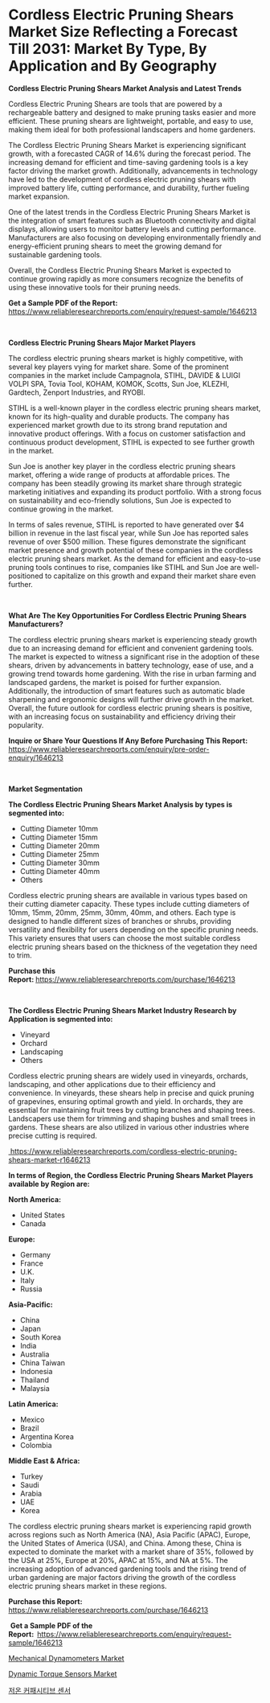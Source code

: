 <p><h1>Cordless Electric Pruning Shears Market Size Reflecting a Forecast Till 2031: Market By Type, By Application and By Geography</h1></p><p><strong>Cordless Electric Pruning Shears Market Analysis and Latest Trends</strong></p>
<p><p>Cordless Electric Pruning Shears are tools that are powered by a rechargeable battery and designed to make pruning tasks easier and more efficient. These pruning shears are lightweight, portable, and easy to use, making them ideal for both professional landscapers and home gardeners.</p><p>The Cordless Electric Pruning Shears Market is experiencing significant growth, with a forecasted CAGR of 14.6% during the forecast period. The increasing demand for efficient and time-saving gardening tools is a key factor driving the market growth. Additionally, advancements in technology have led to the development of cordless electric pruning shears with improved battery life, cutting performance, and durability, further fueling market expansion.</p><p>One of the latest trends in the Cordless Electric Pruning Shears Market is the integration of smart features such as Bluetooth connectivity and digital displays, allowing users to monitor battery levels and cutting performance. Manufacturers are also focusing on developing environmentally friendly and energy-efficient pruning shears to meet the growing demand for sustainable gardening tools.</p><p>Overall, the Cordless Electric Pruning Shears Market is expected to continue growing rapidly as more consumers recognize the benefits of using these innovative tools for their pruning needs.</p></p>
<p><strong>Get a Sample PDF of the Report:&nbsp;</strong> <a href="https://www.reliableresearchreports.com/enquiry/request-sample/1646213">https://www.reliableresearchreports.com/enquiry/request-sample/1646213</a></p>
<p>&nbsp;</p>
<p><strong>Cordless Electric Pruning Shears Major Market Players</strong></p>
<p><p>The cordless electric pruning shears market is highly competitive, with several key players vying for market share. Some of the prominent companies in the market include Campagnola, STIHL, DAVIDE & LUIGI VOLPI SPA, Tovia Tool, KOHAM, KOMOK, Scotts, Sun Joe, KLEZHI, Gardtech, Zenport Industries, and RYOBI.</p><p>STIHL is a well-known player in the cordless electric pruning shears market, known for its high-quality and durable products. The company has experienced market growth due to its strong brand reputation and innovative product offerings. With a focus on customer satisfaction and continuous product development, STIHL is expected to see further growth in the market.</p><p>Sun Joe is another key player in the cordless electric pruning shears market, offering a wide range of products at affordable prices. The company has been steadily growing its market share through strategic marketing initiatives and expanding its product portfolio. With a strong focus on sustainability and eco-friendly solutions, Sun Joe is expected to continue growing in the market.</p><p>In terms of sales revenue, STIHL is reported to have generated over $4 billion in revenue in the last fiscal year, while Sun Joe has reported sales revenue of over $500 million. These figures demonstrate the significant market presence and growth potential of these companies in the cordless electric pruning shears market. As the demand for efficient and easy-to-use pruning tools continues to rise, companies like STIHL and Sun Joe are well-positioned to capitalize on this growth and expand their market share even further.</p></p>
<p>&nbsp;</p>
<p><strong>What Are The Key Opportunities For Cordless Electric Pruning Shears Manufacturers?</strong></p>
<p><p>The cordless electric pruning shears market is experiencing steady growth due to an increasing demand for efficient and convenient gardening tools. The market is expected to witness a significant rise in the adoption of these shears, driven by advancements in battery technology, ease of use, and a growing trend towards home gardening. With the rise in urban farming and landscaped gardens, the market is poised for further expansion. Additionally, the introduction of smart features such as automatic blade sharpening and ergonomic designs will further drive growth in the market. Overall, the future outlook for cordless electric pruning shears is positive, with an increasing focus on sustainability and efficiency driving their popularity.</p></p>
<p><strong>Inquire or Share Your Questions If Any Before Purchasing This Report:</strong> <a href="https://www.reliableresearchreports.com/enquiry/pre-order-enquiry/1646213">https://www.reliableresearchreports.com/enquiry/pre-order-enquiry/1646213</a></p>
<p>&nbsp;</p>
<p><strong>Market Segmentation</strong></p>
<p><strong>The Cordless Electric Pruning Shears Market Analysis by types is segmented into:</strong></p>
<p><ul><li>Cutting Diameter 10mm</li><li>Cutting Diameter 15mm</li><li>Cutting Diameter 20mm</li><li>Cutting Diameter 25mm</li><li>Cutting Diameter 30mm</li><li>Cutting Diameter 40mm</li><li>Others</li></ul></p>
<p><p>Cordless electric pruning shears are available in various types based on their cutting diameter capacity. These types include cutting diameters of 10mm, 15mm, 20mm, 25mm, 30mm, 40mm, and others. Each type is designed to handle different sizes of branches or shrubs, providing versatility and flexibility for users depending on the specific pruning needs. This variety ensures that users can choose the most suitable cordless electric pruning shears based on the thickness of the vegetation they need to trim.</p></p>
<p><strong>Purchase this Report:&nbsp;</strong><a href="https://www.reliableresearchreports.com/purchase/1646213">https://www.reliableresearchreports.com/purchase/1646213</a></p>
<p>&nbsp;</p>
<p><strong>The Cordless Electric Pruning Shears Market Industry Research by Application is segmented into:</strong></p>
<p><ul><li>Vineyard</li><li>Orchard</li><li>Landscaping</li><li>Others</li></ul></p>
<p><p>Cordless electric pruning shears are widely used in vineyards, orchards, landscaping, and other applications due to their efficiency and convenience. In vineyards, these shears help in precise and quick pruning of grapevines, ensuring optimal growth and yield. In orchards, they are essential for maintaining fruit trees by cutting branches and shaping trees. Landscapers use them for trimming and shaping bushes and small trees in gardens. These shears are also utilized in various other industries where precise cutting is required.</p></p>
<p><a href="https://www.reliableresearchreports.com/cordless-electric-pruning-shears-market-r1646213">&nbsp;https://www.reliableresearchreports.com/cordless-electric-pruning-shears-market-r1646213</a></p>
<p><strong>In terms of Region, the Cordless Electric Pruning Shears Market Players available by Region are:</strong></p>
<p>
    <p> <strong> North America: </strong>
        <ul>
            <li>United States</li>
            <li>Canada</li>
        </ul>
        </p> 
    <p> <strong> Europe: </strong>
        <ul>
            <li>Germany</li>
            <li>France</li>
            <li>U.K.</li>
            <li>Italy</li>
            <li>Russia</li>
        </ul>
        </p> 
    <p> <strong> Asia-Pacific: </strong>
        <ul>
            <li>China</li>
            <li>Japan</li>
            <li>South Korea</li>
            <li>India</li>
            <li>Australia</li>
            <li>China Taiwan</li>
            <li>Indonesia</li>
            <li>Thailand</li>
            <li>Malaysia</li>
        </ul>
        </p> 
    <p> <strong> Latin America: </strong>
        <ul>
            <li>Mexico</li>
            <li>Brazil</li>
            <li>Argentina Korea</li>
            <li>Colombia</li>
        </ul>
        </p> 
    <p> <strong> Middle East & Africa: </strong>
        <ul>
            <li>Turkey</li>
            <li>Saudi</li>
            <li>Arabia</li>
            <li>UAE</li>
            <li>Korea</li>
        </ul>
    </p>
    </p>
<p><p>The cordless electric pruning shears market is experiencing rapid growth across regions such as North America (NA), Asia Pacific (APAC), Europe, the United States of America (USA), and China. Among these, China is expected to dominate the market with a market share of 35%, followed by the USA at 25%, Europe at 20%, APAC at 15%, and NA at 5%. The increasing adoption of advanced gardening tools and the rising trend of urban gardening are major factors driving the growth of the cordless electric pruning shears market in these regions.</p></p>
<p><strong>Purchase this Report: </strong><a href="https://www.reliableresearchreports.com/purchase/1646213">https://www.reliableresearchreports.com/purchase/1646213</a></p>
<p>&nbsp;<strong>Get a Sample PDF of the Report:&nbsp;&nbsp;</strong><a href="https://www.reliableresearchreports.com/enquiry/request-sample/1646213">https://www.reliableresearchreports.com/enquiry/request-sample/1646213</a></p>
<p><strong></strong></p>
<p><p><a href="https://github.com/peachesmcdowel1/Market-Research-Report-List-3/blob/main/mechanical-dynamometers-market.md">Mechanical Dynamometers Market</a></p><p><a href="https://github.com/edytherolanlouisejk1miz0wig/Market-Research-Report-List-3/blob/main/dynamic-torque-sensors-market.md">Dynamic Torque Sensors Market</a></p><p><a href="https://github.com/FelipeGrrady654556/Market-Research-Report-List-2/blob/main/5823926173338.md">저온 커패시티브 센서</a></p></p>